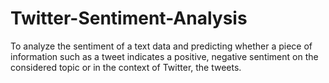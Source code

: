 # Twitter-Sentiment-Analysis
To analyze the sentiment of a text data and predicting whether a piece of information such as a tweet indicates a positive, negative sentiment on the considered topic or in the context of Twitter, the tweets.
